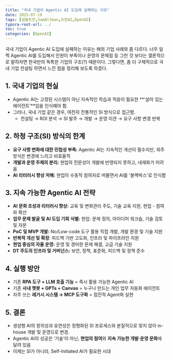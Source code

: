 ```yaml
---
title: "국내 기업이 Agentic AI 도입에 실패하는 이유"
date: 2025-07-19
tags: [샘올트먼,SamAltman,오픈AI,OpenAI]
typora-root-url: ../
toc: true
categories: [OpenAI]
---
```


국내 기업이 Agentic AI 도입에 실패하는 이유는 해외 기업 사례와 좀 다르다. 너무 일찍 Agentic AI를 도입해서 인원이 부족이나 운영의 문제점 등 그런 것 보다는 결론적으로 말하자면 한국만의 독특한 기업의 구조(?) 때문이다. 그렇다면,  좀 더 구체적으로 국내 기업 컨설팅 하면서 느낀 점을 정리해 보도록 하겠다.  



## 1. 국내 기업의 현실

* Agentic AI는 고정된 시스템이 아닌 지속적인 학습과 적응이 필요한 **‘살아 있는 에이전트’**임을 인식해야 함.
* 그러나, 국내 기업 같은 경우, 여전히 전통적인 SI 방식으로 접근함.
  * 컨설팅 → ROI 분석 → SI 발주 → 개발 → 운영 이관 → 요구 사항 변경 반복



## 2. 하청 구조(SI) 방식의 한계

* **요구 사항 변화에 대한 민첩성 부족:** Agentic AI는 지속적인 개선이 필수지만, 외주 방식은 변경에 느리고 비효율적
* **개발과 운영 주체의 분리:** 현업의 전문성이 개발에 반영되지 못하고, 내재화가 어려움
* **AI 리터러시 향상 저해:** 현업이 수동적 참여자로 머물면서 AI를 '블랙박스'로 인식함



## 3. 지속 가능한 Agentic AI 전략

* **AI 문화 조성과 리터러시 향상:** 교육 및 변화관리 주도, 기술 교육 지원, 현업 - 참여와 확산
* **업무 문제 발굴 및 AI 도입 기회 식별:** 현업: 문제 정의, 아이디어 워크숍, 기술 검토 및 자문
* **PoC 및 MVP 개발:** No/Low-code 도구 활용 직접 개발, 개발 환경 및 기술 지원
* **반복적 개선 및 확장**: 피드백 기반 고도화, 인프라 및 파이프라인 지원
* **현업 중심의 자율 운영:** 운영 및 경미한 문제 해결, 고급 기술 지원
* **DT 주도의 인프라 및 거버넌스:** 보안, 정책, 표준화, 피드백 및 정책 준수



## 4. 실행 방안

* 기존 **RPA 도구 + LLM 호출 기능** = 즉시 활용 가능한 Agentic AI
* 기존 **사내 챗봇 + GPTs + Canvas** = 누구나 만드는 개인 업무 자동화 에이전트
* 자주 쓰는 **레거시 시스템 → MCP 도구화** = 점진적 Agent화 실현



## 5. 결론

* 생성형 AI의 창의성과 유연성은 정형화된 SI 프로세스와 본질적으로 맞지 않아 in-house 개발 및 운영으로 변경.
* Agentic AI의 성공은 ‘기술’이 아닌, **현업의 참여**와 **지속 가능한 개발·운영 문화**에 달려 있음
* 이제는 SI가 아니라, Self-Initiated AI가 필요한 시대